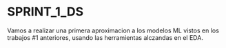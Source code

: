 # SPRINT_1_DS
Vamos a realizar una primera aproximacion a los modelos ML vistos en los trabajos #1 anteriores, usando las herramientas alczandas en el EDA.
